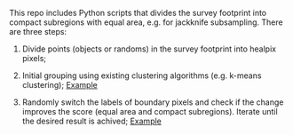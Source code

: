 This repo includes Python scripts that divides the survey footprint into compact subregions with equal area, e.g. for jackknife subsampling. There are three steps:

1. Divide points (objects or randoms) in the survey footprint into healpix pixels;

2. Initial grouping using existing clustering algorithms (e.g. k-means clustering); [Example](https://github.com/rongpu/pixel_partition/blob/master/examples/clustering_demo.ipynb)

3. Randomly switch the labels of boundary pixels and check if the change improves the score (equal area and compact subregions). Iterate until the desired result is achived; [Example](https://github.com/rongpu/pixel_partition/blob/master/examples/pixel_partition_greedy_demo.ipynb)
